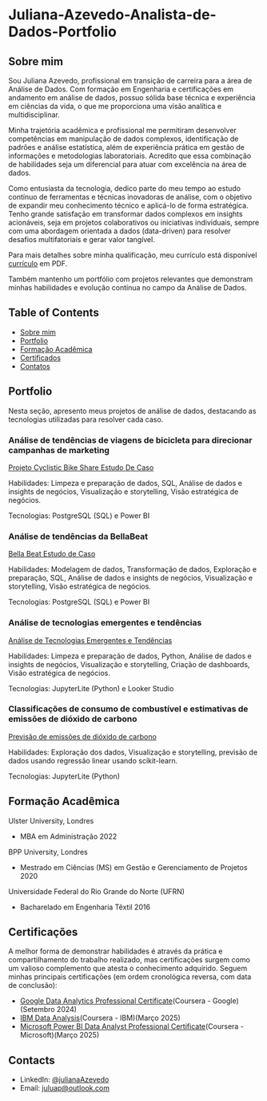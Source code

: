 # Juliana-Azevedo-Analista-de-Dados-Portfolio

## Sobre mim

Sou Juliana Azevedo, profissional em transição de carreira para a área de Análise de Dados. Com formação em Engenharia e certificações em andamento em análise de dados, possuo sólida base técnica e experiência em ciências da vida, o que me proporciona uma visão analítica e multidisciplinar.

Minha trajetória acadêmica e profissional me permitiram desenvolver competências em manipulação de dados complexos, identificação de padrões e análise estatística, além de experiência prática em gestão de informações e metodologias laboratoriais. Acredito que essa combinação de habilidades seja um diferencial para atuar com excelência na área de dados.

Como entusiasta da tecnologia, dedico parte do meu tempo ao estudo contínuo de ferramentas e técnicas inovadoras de análise, com o objetivo de expandir meu conhecimento técnico e aplicá-lo de forma estratégica. Tenho grande satisfação em transformar dados complexos em insights acionáveis, seja em projetos colaborativos ou iniciativas individuais, sempre com uma abordagem orientada a dados (data-driven) para resolver desafios multifatoriais e gerar valor tangível.

Para mais detalhes sobre minha qualificação, meu currículo está disponível [currículo](https://github.com/JulianaAzevedo9/Juliana-Azevedo-Analista-de-Dados-Portfolio/blob/main/Juliana%20Azevedo-Curriculo%20optimizado(1).pdf) em PDF.

Também mantenho um portfólio com projetos relevantes que demonstram minhas habilidades e evolução contínua no campo da Análise de Dados.

## Table of Contents
- [Sobre mim](https://github.com/JulianaAzevedo9/Juliana-Azevedo-Analista-de-Dados-Portfolio/blob/main/README.md#sobre-mim)
- [Portfolio](https://github.com/JulianaAzevedo9/Juliana-Azevedo-Analista-de-Dados-Portfolio/blob/main/README.md#portfolio)
- [Formação Acadêmica](https://github.com/JulianaAzevedo9/Juliana-Azevedo-Analista-de-Dados-Portfolio/blob/main/README.md#forma%C3%A7%C3%A3o-acad%C3%AAmica)
- [Certificados](https://github.com/JulianaAzevedo9/Juliana-Azevedo-Analista-de-Dados-Portfolio/blob/main/README.md#certifica%C3%A7%C3%B5es)
- [Contatos](https://github.com/JulianaAzevedo9/Juliana-Azevedo-Analista-de-Dados-Portfolio/blob/main/README.md#contacts)
## Portfolio 
Nesta seção, apresento meus projetos de análise de dados, destacando as tecnologias utilizadas para resolver cada caso.

### Análise de tendências de viagens de bicicleta para direcionar campanhas de marketing

[Projeto Cyclistic Bike Share Estudo De Caso](https://github.com/JulianaAzevedo9/Estudo-de-Caso-Cyclistic-Analise-de-Dados-para-Conversao-de-Usuarios/tree/main)

Habilidades: Limpeza e preparação de dados, SQL, Análise de dados e insights de negócios, Visualização e storytelling, Visão estratégica de negócios.

Tecnologias: PostgreSQL (SQL) e Power BI

### Análise de tendências da BellaBeat

[Bella Beat Estudo de Caso](https://github.com/JulianaAzevedo9/BellaBeat-Estudo-De-Caso)

Habilidades: Modelagem de dados, Transformação de dados, Exploração e preparação, SQL, Análise de dados e insights de negócios, Visualização e storytelling, Visão estratégica de negócios.

Tecnologias: PostgreSQL (SQL) e Power BI

### Análise de tecnologias emergentes e tendências

[Análise de Tecnologias Emergentes e Tendências](https://github.com/JulianaAzevedo9/Analise-das-tecnologias-e-tendencias-emergentes)

Habilidades: Limpeza e preparação de dados, Python, Análise de dados e insights de negócios, Visualização e storytelling, Criação de dashboards, Visão estratégica de negócios.

Tecnologias: JupyterLite (Python) e Looker Studio

### Classificações de consumo de combustível e estimativas de emissões de dióxido de carbono

[Previsão de emissões de dióxido de carbono](https://github.com/JulianaAzevedo9/Classificacoes-de-consumo-de-combustivel-e-estimativas-de-emiss-es-de-di-xido-de-carbono/blob/main/RegressaolinearparapreveroconsumodeCO2(1).ipynb)

Habilidades: Exploração dos dados, Visualização e storytelling, previsão de dados usando regressão linear usando scikit-learn.

Tecnologias: JupyterLite (Python)

## Formação Acadêmica

Ulster University, Londres
- MBA em Administração
2022

BPP University, Londres
- Mestrado em Ciências (MS) em Gestão e Gerenciamento de Projetos
2020

Universidade Federal do Rio Grande do Norte (UFRN) 
- Bacharelado em Engenharia Têxtil
2016

## Certificações

A melhor forma de demonstrar habilidades é através da prática e compartilhamento do trabalho realizado, mas certificações surgem como um valioso complemento que atesta o conhecimento adquirido. Seguem minhas principais certificações (em ordem cronológica reversa, com data de conclusão):

- [Google Data Analytics Professional Certificate](https://www.credly.com/badges/9ac93e36-90b3-414b-9365-9667ae7b0ddd/linked_in_profile)(Coursera - Google)(Setembro 2024)
- [IBM Data Analysis](https://www.credly.com/badges/6aaec0ee-dbd6-4f49-a3cd-a85cd7111a20/linked_in_profile)(Coursera - IBM)(Março 2025)
- [Microsoft Power BI Data Analyst Professional Certificate](https://www.credly.com/badges/56619b7b-4a2d-40a2-8c74-dba5b7e637d5/linked_in_profile)(Coursera - Microsoft)(Março 2025)

## Contacts
- LinkedIn: [@julianaAzevedo](https://www.linkedin.com/in/juliana-azevedo-96a12114b/)
- Email: juluap@outlook.com






























